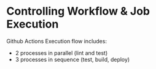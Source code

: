 # Controlling Workflow & Job Execution

Github Actions Execution flow includes:

- 2 processes in parallel (lint and test)
- 3 processes in sequence (test, build, deploy)
